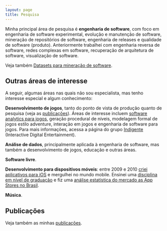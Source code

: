```yaml
---
layout: page
title: Pesquisa
---
```


Minha principal área de pesquisa é **engenharia de software**, com foco em engenharia de software experimental, evolução e manutenção de software, mineração de repositórios de software, engenharia de releases e qualidade de software (produto). Anteriormente trabalhei com engenharia reversa de software, redes complexas em software, recuperação de arquitetura de software, visualização de software.

Veja também [Datasets para mineração de software]({{site.baseurl}}/msr-datasets).

## Outras áreas de interesse

A seguir, algumas áreas nas quais não sou especialista, mas tenho interesse especial e algum conhecimento:

**Desenvolvimento de jogos**, tanto do ponto de vista de produção quanto de pesquisa (veja as [publicações](publications)). Áreas de interesse incluem [software analytics para jogos](https://speakerdeck.com/tomzimmermann/software-analytics-for-digital-games), geração procedural de níveis, modelagem formal de jogos estilo adventure, interação em jogos e engenharia de software para jogos. Para mais informações, acessa a página do grupo [Indigente](http://indigente.github.io/) (Interactive Digital Entertainment).

**Análise de dados**, principalmente aplicada à engenharia de software, mas também a desenvolvimento de jogos, educação e outras áreas.

**Software livre**.

**Desenvolvimento para dispositivos móveis**: entre 2009 e 2010 [criei aplicativos para iOS](http://rodenapps.blogspot.com.br/) e mergulhei no mundo mobile. Ensinei uma [disciplina em nível de graduação](https://disciplinas.dcc.ufba.br/MATC89/20122) e fiz uma [análise estatística do mercado as App Stores no Brasil](http://appventura.blogspot.com.br/).

**Música**.

## Publicações

Veja também as minhas [publicações](publications).
